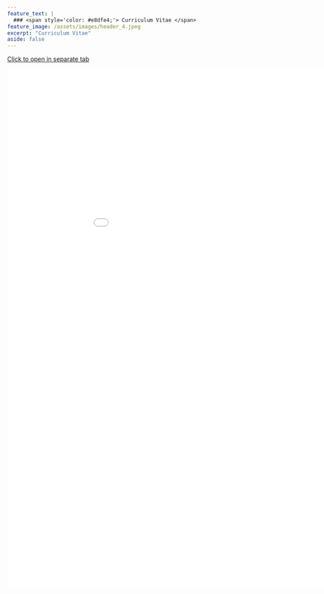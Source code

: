 ```yaml
---
feature_text: |
  ### <span style='color: #e8dfe4;'> Curriculum Vitae </span>
feature_image: /assets/images/header_4.jpeg 
excerpt: "Curriculum Vitae"
aside: false
---
```



<a href="/files/Gastonguay_Madeleine_CV.pdf" target="_blank"> Click to open in separate tab </a>

<div style="display:table; margin-left:auto; margin-right:auto;"> 
<iframe src="/files/Gastonguay_Madeleine_CV.pdf" style="width:1000px; height:1200px;" frameborder="0"></iframe>
</div>
